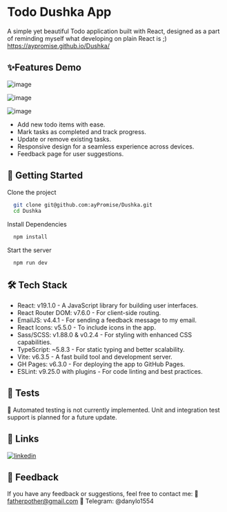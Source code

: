 
# Todo Dushka App

A simple yet beautiful Todo application built with React, designed as a part of reminding myself what developing on plain React is ;)
https://aypromise.github.io/Dushka/

## ✨Features Demo

![image](https://github.com/user-attachments/assets/2e392f67-12e5-444c-a377-f5555b52acd8)

![image](https://github.com/user-attachments/assets/b33f6fc2-7e4a-4ed1-8ae3-6f6ab17e9ada)

![image](https://github.com/user-attachments/assets/a94c9830-36c3-43fb-8f41-4e58289c8a16)

- Add new todo items with ease.
- Mark tasks as completed and track progress.
- Update or remove existing tasks.
- Responsive design for a seamless experience across devices.
- Feedback page for user suggestions.


## 🚀 Getting Started

Clone the project

```bash
  git clone git@github.com:ayPromise/Dushka.git
  cd Dushka
```

Install Dependencies

```bash
  npm install
```

Start the server

```bash
  npm run dev
```


## 🛠 Tech Stack

- React: v19.1.0 - A JavaScript library for building user interfaces.
- React Router DOM: v7.6.0 - For client-side routing.
- EmailJS: v4.4.1 - For sending a feedback message to my email.
- React Icons: v5.5.0 - To include icons in the app.
- Sass/SCSS: v1.88.0 & v0.2.4 - For styling with enhanced CSS capabilities.
- TypeScript: ~5.8.3 - For static typing and better scalability.
- Vite: v6.3.5 - A fast build tool and development server.
- GH Pages: v6.3.0 - For deploying the app to GitHub Pages.
- ESLint: v9.25.0 with plugins - For code linting and best practices.

## 🧪 Tests

🔧 Automated testing is not currently implemented. Unit and integration test support is planned for a future update.



## 🔗 Links


[![linkedin](https://img.shields.io/badge/linkedin-0A66C2?style=for-the-badge&logo=linkedin&logoColor=white)](https://www.linkedin.com/in/dan-dziu-8b83a9249/)

## 💬 Feedback

If you have any feedback or suggestions, feel free to contact me: 📧 fatherpother@gmail.com 📱 Telegram: @danylo1554


